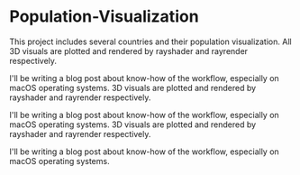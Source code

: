 # Population-Visualization

This project includes several countries and their population visualization. All 3D visuals are plotted and rendered by rayshader and rayrender respectively. 

I'll be writing a blog post about know-how of the workflow, especially on macOS operating systems. 3D visuals are plotted and rendered by rayshader and rayrender respectively. 

I'll be writing a blog post about know-how of the workflow, especially on macOS operating systems. 3D visuals are plotted and rendered by rayshader and rayrender respectively. 

I'll be writing a blog post about know-how of the workflow, especially on macOS operating systems. 
